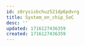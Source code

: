 ```yaml
---
id: z8rysisbchuz521dp6pdvrg
title: System_on_chip_SoC
desc: ''
updated: 1716127436359
created: 1716127436359
---
```

